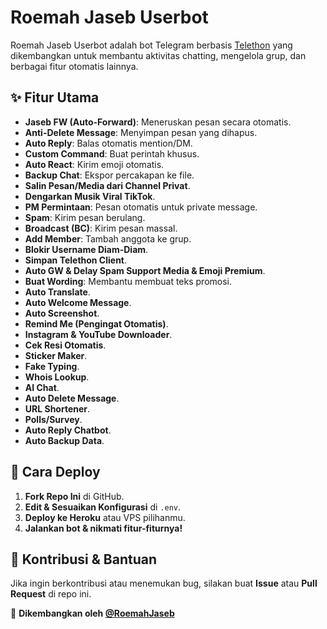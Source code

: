 # Roemah Jaseb Userbot

Roemah Jaseb Userbot adalah bot Telegram berbasis [Telethon](https://github.com/LonamiWebs/Telethon) yang dikembangkan untuk membantu aktivitas chatting, mengelola grup, dan berbagai fitur otomatis lainnya.

## ✨ Fitur Utama

- **Jaseb FW (Auto-Forward)**: Meneruskan pesan secara otomatis.  
- **Anti-Delete Message**: Menyimpan pesan yang dihapus.  
- **Auto Reply**: Balas otomatis mention/DM.  
- **Custom Command**: Buat perintah khusus.  
- **Auto React**: Kirim emoji otomatis.  
- **Backup Chat**: Ekspor percakapan ke file.  
- **Salin Pesan/Media dari Channel Privat**.  
- **Dengarkan Musik Viral TikTok**.  
- **PM Permintaan**: Pesan otomatis untuk private message.  
- **Spam**: Kirim pesan berulang.  
- **Broadcast (BC)**: Kirim pesan massal.  
- **Add Member**: Tambah anggota ke grup.  
- **Blokir Username Diam-Diam**.  
- **Simpan Telethon Client**.  
- **Auto GW & Delay Spam Support Media & Emoji Premium**.  
- **Buat Wording**: Membantu membuat teks promosi.  
- **Auto Translate**.  
- **Auto Welcome Message**.  
- **Auto Screenshot**.  
- **Remind Me (Pengingat Otomatis)**.  
- **Instagram & YouTube Downloader**.  
- **Cek Resi Otomatis**.  
- **Sticker Maker**.  
- **Fake Typing**.  
- **Whois Lookup**.  
- **AI Chat**.  
- **Auto Delete Message**.  
- **URL Shortener**.  
- **Polls/Survey**.  
- **Auto Reply Chatbot**.  
- **Auto Backup Data**.  

## 🚀 Cara Deploy

1. **Fork Repo Ini** di GitHub.  
2. **Edit & Sesuaikan Konfigurasi** di `.env`.  
3. **Deploy ke Heroku** atau VPS pilihanmu.  
4. **Jalankan bot & nikmati fitur-fiturnya!**  

## 🎯 Kontribusi & Bantuan

Jika ingin berkontribusi atau menemukan bug, silakan buat **Issue** atau **Pull Request** di repo ini.  

📌 **Dikembangkan oleh [@RoemahJaseb](https://t.me/RoemahJaseb)**
